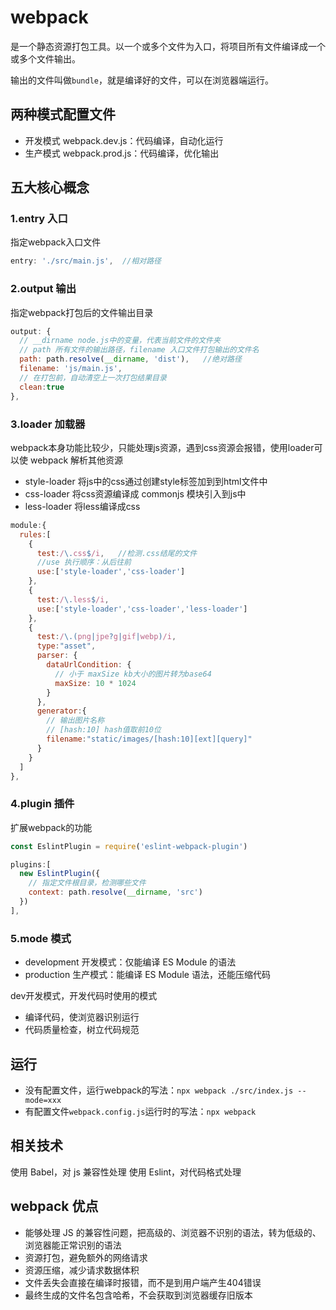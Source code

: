 # webpack
是一个静态资源打包工具。以一个或多个文件为入口，将项目所有文件编译成一个或多个文件输出。

输出的文件叫做`bundle`，就是编译好的文件，可以在浏览器端运行。

## 两种模式配置文件
- 开发模式 webpack.dev.js：代码编译，自动化运行
- 生产模式 webpack.prod.js：代码编译，优化输出

## 五大核心概念
### **1.entry 入口**
指定webpack入口文件
```js
entry: './src/main.js',  //相对路径
```
### **2.output 输出**
指定webpack打包后的文件输出目录
```js
output: {
  // __dirname node.js中的变量，代表当前文件的文件夹
  // path 所有文件的输出路径，filename 入口文件打包输出的文件名
  path: path.resolve(__dirname, 'dist'),   //绝对路径
  filename: 'js/main.js',
  // 在打包前，自动清空上一次打包结果目录
  clean:true
},
```
### **3.loader 加载器**
webpack本身功能比较少，只能处理js资源，遇到css资源会报错，使用loader可以使 webpack 解析其他资源

- style-loader 将js中的css通过创建style标签加到到html文件中
- css-loader 将css资源编译成 commonjs 模块引入到js中
- less-loader 将less编译成css
```js
module:{
  rules:[
    {
      test:/\.css$/i,   //检测.css结尾的文件
      //use 执行顺序：从后往前
      use:['style-loader','css-loader']  
    },
    {
      test:/\.less$/i,
      use:['style-loader','css-loader','less-loader']
    },
    {
      test:/\.(png|jpe?g|gif|webp)/i,
      type:"asset",
      parser: {
        dataUrlCondition: {
          // 小于 maxSize kb大小的图片转为base64
          maxSize: 10 * 1024
        }
      },
      generator:{
        // 输出图片名称
        // [hash:10] hash值取前10位
        filename:"static/images/[hash:10][ext][query]"
      }
    }
  ]
},
```
### **4.plugin 插件**
扩展webpack的功能
```js
const EslintPlugin = require('eslint-webpack-plugin')

plugins:[
  new EslintPlugin({
    // 指定文件根目录，检测哪些文件
    context: path.resolve(__dirname, 'src')
  })
],
```
### **5.mode 模式**
- development 开发模式：仅能编译 ES Module 的语法
- production 生产模式：能编译 ES Module 语法，还能压缩代码

dev开发模式，开发代码时使用的模式
- 编译代码，使浏览器识别运行
- 代码质量检查，树立代码规范

## 运行
- 没有配置文件，运行webpack的写法：`npx webpack ./src/index.js --mode=xxx`
- 有配置文件`webpack.config.js`运行时的写法：`npx webpack`

## 相关技术
使用 Babel，对 js 兼容性处理
使用 Eslint，对代码格式处理

## webpack 优点
- 能够处理 JS 的兼容性问题，把高级的、浏览器不识别的语法，转为低级的、浏览器能正常识别的语法
- 资源打包，避免额外的网络请求
- 资源压缩，减少请求数据体积
- 文件丢失会直接在编译时报错，而不是到用户端产生404错误
- 最终生成的文件名包含哈希，不会获取到浏览器缓存旧版本
